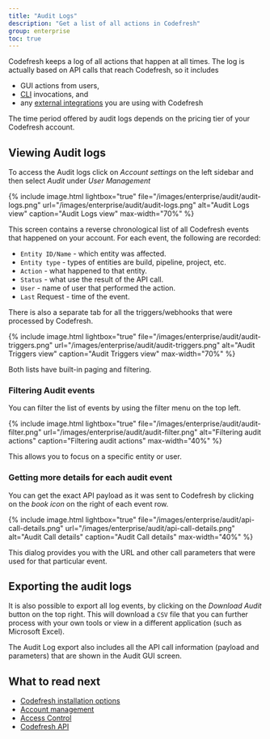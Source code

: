 ```yaml
---
title: "Audit Logs"
description: "Get a list of all actions in Codefresh"
group: enterprise
toc: true
---
```


Codefresh keeps a log of all actions that happen at all times. The log is actually based on API calls that reach Codefresh, so it includes

* GUI actions from users,
* [CLI](https://codefresh-io.github.io/cli/) invocations, and
* any [external integrations]({{site.baseurl}}/docs/integrations/codefresh-api/) you are using with Codefresh

The time period offered by audit logs depends on the pricing tier of your Codefresh account.


## Viewing Audit logs

To access the Audit logs click on *Account settings* on the left sidebar and then select *Audit* under *User Management*


{% include image.html
lightbox="true"
file="/images/enterprise/audit/audit-logs.png"
url="/images/enterprise/audit/audit-logs.png"
alt="Audit Logs view"
caption="Audit Logs view"
max-width="70%"
%}

This screen contains a reverse chronological list of all Codefresh events that happened on your account. For each event, the following are recorded:

* `Entity ID/Name` - which entity was affected.
* `Entity type` - types of entities are build, pipeline, project, etc.
* `Action` - what happened to that entity.
* `Status` - what use the result of the API call.
* `User` - name of user that performed the action.
* `Last` Request - time of the event.



There is also a separate tab for all the triggers/webhooks that were processed by Codefresh.

{% include image.html
lightbox="true"
file="/images/enterprise/audit/audit-triggers.png"
url="/images/enterprise/audit/audit-triggers.png"
alt="Audit Triggers view"
caption="Audit Triggers view"
max-width="70%"
%}



Both lists have built-in paging and filtering.


### Filtering Audit events

You can filter the list of events by using the filter menu on the top left.

{% include image.html
lightbox="true"
file="/images/enterprise/audit/audit-filter.png"
url="/images/enterprise/audit/audit-filter.png"
alt="Filtering audit actions"
caption="Filtering audit actions"
max-width="40%"
%}

This allows you to focus on a specific entity or user.



 

### Getting more details for each audit event

You can get the exact API payload as it was sent to Codefresh by clicking on the *book icon* on the right of each event row.


{% include image.html
lightbox="true"
file="/images/enterprise/audit/api-call-details.png"
url="/images/enterprise/audit/api-call-details.png"
alt="Audit Call details"
caption="Audit Call details"
max-width="40%"
%}


This dialog provides you with the URL and other call parameters that were used for that particular event.


## Exporting the audit logs

It is also possible to export all log events, by clicking on the *Download Audit* button on the top right. This will download a `CSV` file that you can further process with your own tools or view in a different application (such as Microsoft Excel).

The Audit Log export also includes all the API call information (payload and parameters) that are shown in the Audit GUI screen.



## What to read next

* [Codefresh installation options]({{site.baseurl}}/docs/enterprise/installation-security/)
* [Account management]({{site.baseurl}}/docs/enterprise/ent-account-mng/)
* [Access Control]({{site.baseurl}}/docs/enterprise/access-control/)
* [Codefresh API]({{site.baseurl}}/docs/integrations/codefresh-api/)
